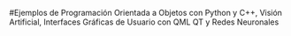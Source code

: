 #Ejemplos de Programación Orientada a Objetos con Python y C++, Visión Artificial, Interfaces Gráficas de Usuario con QML QT y Redes Neuronales